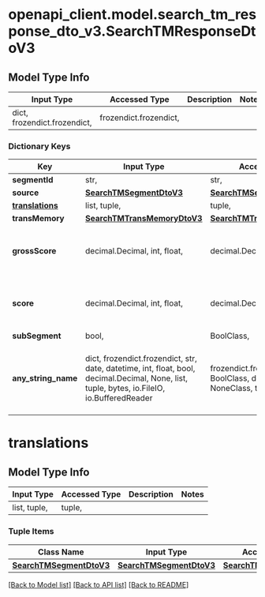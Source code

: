 # openapi_client.model.search_tm_response_dto_v3.SearchTMResponseDtoV3

## Model Type Info
Input Type | Accessed Type | Description | Notes
------------ | ------------- | ------------- | -------------
dict, frozendict.frozendict,  | frozendict.frozendict,  |  | 

### Dictionary Keys
Key | Input Type | Accessed Type | Description | Notes
------------ | ------------- | ------------- | ------------- | -------------
**segmentId** | str,  | str,  |  | [optional] 
**source** | [**SearchTMSegmentDtoV3**](SearchTMSegmentDtoV3.md) | [**SearchTMSegmentDtoV3**](SearchTMSegmentDtoV3.md) |  | [optional] 
**[translations](#translations)** | list, tuple,  | tuple,  |  | [optional] 
**transMemory** | [**SearchTMTransMemoryDtoV3**](SearchTMTransMemoryDtoV3.md) | [**SearchTMTransMemoryDtoV3**](SearchTMTransMemoryDtoV3.md) |  | [optional] 
**grossScore** | decimal.Decimal, int, float,  | decimal.Decimal,  |  | [optional] value must be a 64 bit float
**score** | decimal.Decimal, int, float,  | decimal.Decimal,  |  | [optional] value must be a 64 bit float
**subSegment** | bool,  | BoolClass,  |  | [optional] 
**any_string_name** | dict, frozendict.frozendict, str, date, datetime, int, float, bool, decimal.Decimal, None, list, tuple, bytes, io.FileIO, io.BufferedReader | frozendict.frozendict, str, BoolClass, decimal.Decimal, NoneClass, tuple, bytes, FileIO | any string name can be used but the value must be the correct type | [optional]

# translations

## Model Type Info
Input Type | Accessed Type | Description | Notes
------------ | ------------- | ------------- | -------------
list, tuple,  | tuple,  |  | 

### Tuple Items
Class Name | Input Type | Accessed Type | Description | Notes
------------- | ------------- | ------------- | ------------- | -------------
[**SearchTMSegmentDtoV3**](SearchTMSegmentDtoV3.md) | [**SearchTMSegmentDtoV3**](SearchTMSegmentDtoV3.md) | [**SearchTMSegmentDtoV3**](SearchTMSegmentDtoV3.md) |  | 

[[Back to Model list]](../../README.md#documentation-for-models) [[Back to API list]](../../README.md#documentation-for-api-endpoints) [[Back to README]](../../README.md)

